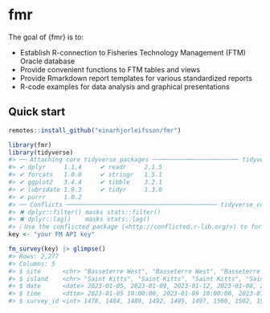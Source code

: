 
<!-- README.md is generated from README.Rmd. Please edit that file -->

# fmr

<!-- badges: start -->
<!-- badges: end -->

The goal of {fmr} is to:

- Establish R-connection to Fisheries Technology Management (FTM) Oracle
  database
- Provide convenient functions to FTM tables and views
- Provide Rmarkdown report templates for various standardized reports
- R-code examples for data analysis and graphical presentations

## Quick start

``` r
remotes::install_github("einarhjorleifsson/fmr")
```

``` r
library(fmr)
library(tidyverse)
#> ── Attaching core tidyverse packages ──────────────────────── tidyverse 2.0.0 ──
#> ✔ dplyr     1.1.4     ✔ readr     2.1.5
#> ✔ forcats   1.0.0     ✔ stringr   1.5.1
#> ✔ ggplot2   3.4.4     ✔ tibble    3.2.1
#> ✔ lubridate 1.9.3     ✔ tidyr     1.3.0
#> ✔ purrr     1.0.2     
#> ── Conflicts ────────────────────────────────────────── tidyverse_conflicts() ──
#> ✖ dplyr::filter() masks stats::filter()
#> ✖ dplyr::lag()    masks stats::lag()
#> ℹ Use the conflicted package (<http://conflicted.r-lib.org/>) to force all conflicts to become errors
key <- "your FM API key"
```

``` r
fm_survey(key) |> glimpse()
#> Rows: 2,277
#> Columns: 5
#> $ site      <chr> "Basseterre West", "Basseterre West", "Basseterre West", "Ba…
#> $ island    <chr> "Saint Kitts", "Saint Kitts", "Saint Kitts", "Saint Kitts", …
#> $ date      <date> 2023-01-05, 2023-01-09, 2023-01-12, 2023-01-08, 2023-01-08,…
#> $ time      <dttm> 2023-01-05 10:00:00, 2023-01-09 10:00:00, 2023-01-12 10:00:…
#> $ survey_id <int> 1478, 1484, 1489, 1492, 1495, 1497, 1500, 1502, 1503, 1505, …
```
